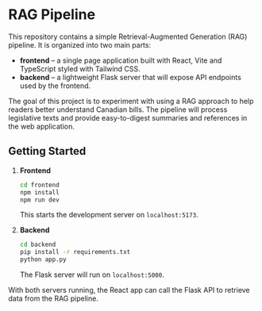 # RAG Pipeline

This repository contains a simple Retrieval-Augmented Generation (RAG) pipeline. It is organized into two main parts:

- **frontend** – a single page application built with React, Vite and TypeScript styled with Tailwind CSS.
- **backend** – a lightweight Flask server that will expose API endpoints used by the frontend.

The goal of this project is to experiment with using a RAG approach to help readers better understand Canadian bills. The pipeline will process legislative texts and provide easy-to-digest summaries and references in the web application.

## Getting Started

1. **Frontend**
   ```bash
   cd frontend
   npm install
   npm run dev
   ```
   This starts the development server on `localhost:5173`.

2. **Backend**
   ```bash
   cd backend
   pip install -r requirements.txt
   python app.py
   ```
   The Flask server will run on `localhost:5000`.

With both servers running, the React app can call the Flask API to retrieve data from the RAG pipeline.
